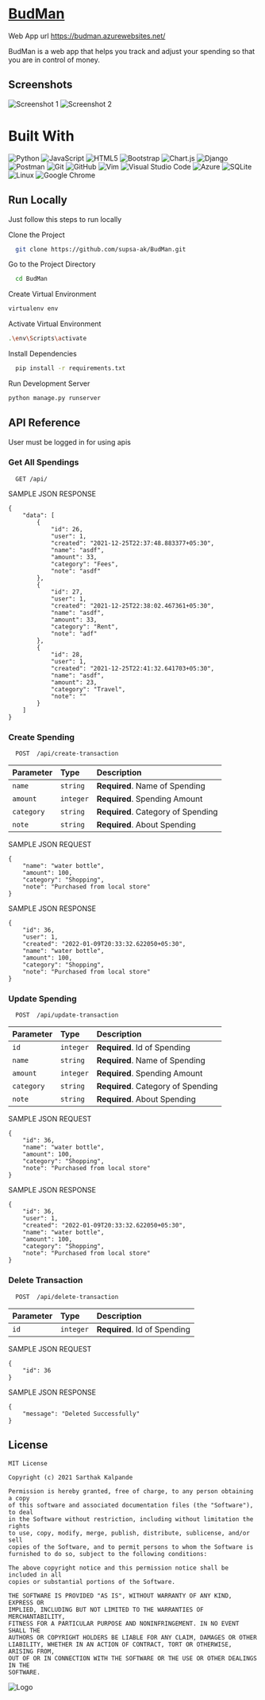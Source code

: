 
# [BudMan](https://budman.azurewebsites.net/)
Web App url https://budman.azurewebsites.net/

BudMan is a web app that helps you track and adjust your spending so that you are in control of money.



## Screenshots

![Screenshot 1](https://raw.githubusercontent.com/supsa-ak/BudMan/main/static/frontend/img/Screenshot1.png)
![Screenshot 2](https://raw.githubusercontent.com/supsa-ak/BudMan/main/static/frontend/img/Screenshot2.png)


# Built With
![Python](https://img.shields.io/badge/python-3670A0?style=for-the-badge&logo=python&logoColor=ffdd54)
![JavaScript](https://img.shields.io/badge/javascript-%23323330.svg?style=for-the-badge&logo=javascript&logoColor=%23F7DF1E)
![HTML5](https://img.shields.io/badge/html5-%23E34F26.svg?style=for-the-badge&logo=html5&logoColor=white)
![Bootstrap](https://img.shields.io/badge/bootstrap-%23563D7C.svg?style=for-the-badge&logo=bootstrap&logoColor=white)
![Chart.js](https://img.shields.io/badge/chart.js-F5788D.svg?style=for-the-badge&logo=chart.js&logoColor=white)
![Django](https://img.shields.io/badge/django-%23092E20.svg?style=for-the-badge&logo=django&logoColor=white)
![Postman](https://img.shields.io/badge/Postman-FF6C37?style=for-the-badge&logo=postman&logoColor=white)
![Git](https://img.shields.io/badge/git-%23F05033.svg?style=for-the-badge&logo=git&logoColor=white)
![GitHub](https://img.shields.io/badge/github-%23121011.svg?style=for-the-badge&logo=github&logoColor=white)
![Vim](https://img.shields.io/badge/VIM-%2311AB00.svg?style=for-the-badge&logo=vim&logoColor=white)
![Visual Studio Code](https://img.shields.io/badge/Visual%20Studio%20Code-0078d7.svg?style=for-the-badge&logo=visual-studio-code&logoColor=white)
![Azure](https://img.shields.io/badge/azure-%230072C6.svg?style=for-the-badge&logo=azure-devops&logoColor=white)
![SQLite](https://img.shields.io/badge/sqlite-%2307405e.svg?style=for-the-badge&logo=sqlite&logoColor=white)
![Linux](https://img.shields.io/badge/Linux-FCC624?style=for-the-badge&logo=linux&logoColor=black)
![Google Chrome](https://img.shields.io/badge/Google%20Chrome-4285F4?style=for-the-badge&logo=GoogleChrome&logoColor=white)

## Run Locally
Just follow this steps to run locally

Clone the Project

```bash
  git clone https://github.com/supsa-ak/BudMan.git
```

Go to the Project Directory

```bash
  cd BudMan
```

Create Virtual Environment
```bash
virtualenv env
```

Activate Virtual Environment
```bash
.\env\Scripts\activate
```

Install Dependencies

```bash
  pip install -r requirements.txt
```

Run Development Server
```bash
python manage.py runserver
```
## API Reference
User must be logged in for using apis
### Get All Spendings

```http
  GET /api/
```
SAMPLE JSON RESPONSE
```
{
    "data": [
        {
            "id": 26,
            "user": 1,
            "created": "2021-12-25T22:37:48.883377+05:30",
            "name": "asdf",
            "amount": 33,
            "category": "Fees",
            "note": "asdf"
        },
        {
            "id": 27,
            "user": 1,
            "created": "2021-12-25T22:38:02.467361+05:30",
            "name": "asdf",
            "amount": 33,
            "category": "Rent",
            "note": "adf"
        },
        {
            "id": 28,
            "user": 1,
            "created": "2021-12-25T22:41:32.641703+05:30",
            "name": "asdf",
            "amount": 23,
            "category": "Travel",
            "note": ""
        }
    ]
}
```
### Create Spending

```http
  POST  /api/create-transaction
```

| Parameter | Type     | Description                       |
| :-------- | :------- | :-------------------------------- |
| `name`    | `string` | **Required**. Name of Spending |
| `amount`    | `integer` | **Required**. Spending Amount |
| `category`    | `string` | **Required**. Category of Spending |
| `note`    | `string` | **Required**. About Spending |

SAMPLE JSON REQUEST 

```
{
    "name": "water bottle",
    "amount": 100,
    "category": "Shopping",
    "note": "Purchased from local store"
}
```

SAMPLE JSON RESPONSE
```
{
    "id": 36,
    "user": 1,
    "created": "2022-01-09T20:33:32.622050+05:30",
    "name": "water bottle",
    "amount": 100,
    "category": "Shopping",
    "note": "Purchased from local store"
}
```

### Update Spending
```http
  POST  /api/update-transaction
```

| Parameter | Type     | Description                       |
| :-------- | :------- | :-------------------------------- |
| `id`    | `integer` | **Required**. Id of Spending |
| `name`    | `string` | **Required**. Name of Spending |
| `amount`    | `integer` | **Required**. Spending Amount |
| `category`    | `string` | **Required**. Category of Spending |
| `note`    | `string` | **Required**. About Spending |

SAMPLE JSON REQUEST 

```
{
    "id": 36,
    "name": "water bottle",
    "amount": 100,
    "category": "Shopping",
    "note": "Purchased from local store"
}
```

SAMPLE JSON RESPONSE
```
{
    "id": 36,
    "user": 1,
    "created": "2022-01-09T20:33:32.622050+05:30",
    "name": "water bottle",
    "amount": 100,
    "category": "Shopping",
    "note": "Purchased from local store"
}
```

### Delete Transaction

```http
  POST  /api/delete-transaction
```

| Parameter | Type     | Description                       |
| :-------- | :------- | :-------------------------------- |
| `id`    | `integer` | **Required**. Id of Spending |

SAMPLE JSON REQUEST 

```
{
    "id": 36
}
```

SAMPLE JSON RESPONSE
```
{
    "message": "Deleted Successfully"
}
```
## License

```
MIT License

Copyright (c) 2021 Sarthak Kalpande

Permission is hereby granted, free of charge, to any person obtaining a copy
of this software and associated documentation files (the "Software"), to deal
in the Software without restriction, including without limitation the rights
to use, copy, modify, merge, publish, distribute, sublicense, and/or sell
copies of the Software, and to permit persons to whom the Software is
furnished to do so, subject to the following conditions:

The above copyright notice and this permission notice shall be included in all
copies or substantial portions of the Software.

THE SOFTWARE IS PROVIDED "AS IS", WITHOUT WARRANTY OF ANY KIND, EXPRESS OR
IMPLIED, INCLUDING BUT NOT LIMITED TO THE WARRANTIES OF MERCHANTABILITY,
FITNESS FOR A PARTICULAR PURPOSE AND NONINFRINGEMENT. IN NO EVENT SHALL THE
AUTHORS OR COPYRIGHT HOLDERS BE LIABLE FOR ANY CLAIM, DAMAGES OR OTHER
LIABILITY, WHETHER IN AN ACTION OF CONTRACT, TORT OR OTHERWISE, ARISING FROM,
OUT OF OR IN CONNECTION WITH THE SOFTWARE OR THE USE OR OTHER DEALINGS IN THE
SOFTWARE.

```
![Logo](https://raw.githubusercontent.com/supsa-ak/BudMan/main/static/frontend/img/hwhite.png)

